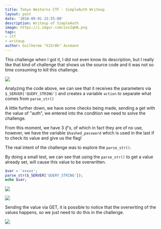 ```yaml
--- 
title: Tokyo Westerns CTF - SimpleAuth Writeup 
layout: post 
date: '2018-09-01 22:55:00'
description: Writeup of SimpleAuth
image: https://i.imgur.com/zvsZqHA.png
tags:
- ctf
- writeup
author: Guilherme "k33r0k" Assmann
---
```


This challenge when I got it, I did not even know its description, but I really like that kind of challenge that shows us the source code and it was not so time consuming to kill this challenge.

![](https://i.imgur.com/zvsZqHA.png)

Analyzing the code above, we can see that it receives the parameters via `$_SERVER['QUERY_STRING']` and creates a variable `action` to separate what comes from `parse_str()`

A little further down, we have some checks being made, sending a get with the value of "auth", we entered into the condition we need to solve the challenge.

From this moment, we have 3 _if's_, of which in fact they are of no use, however, we have the variable `$hashed_password` which is used in the last if to check its value and give us the flag!

The real intent of the challenge was to explore the `parse_str()`.

By doing a small test, we can see that using the `parse_str()` to get a value already set, will cause this value to be overwritten.

```php
$var = 'xxxxx'; 
parse_str($_SERVER['QUERY_STRING']); 
echo $var;
``` 

![](https://i.imgur.com/GTrRI2W.png) 

![](https://i.imgur.com/OlVQRFH.png)

Sending the value via GET, it is possible to notice that the overwriting of the values happens, so we just need to do this in the challenge.

![](https://i.imgur.com/YQjGbdb.png)

